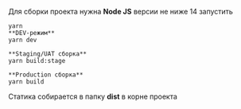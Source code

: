 Для сборки проекта нужна **Node JS** версии не ниже 14
запустить

    yarn
    **DEV-режим**
    yarn dev

    **Staging/UAT сборка**
    yarn build:stage

    **Production сборка**
    yarn build

Статика собирается в папку **dist** в корне проекта
